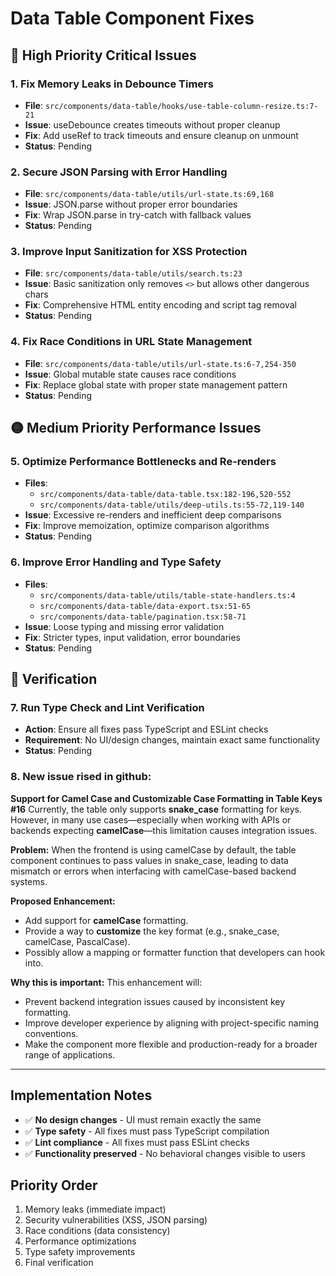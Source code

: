 # Data Table Component Fixes

## 🔴 High Priority Critical Issues

### 1. Fix Memory Leaks in Debounce Timers
- **File**: `src/components/data-table/hooks/use-table-column-resize.ts:7-21`
- **Issue**: useDebounce creates timeouts without proper cleanup
- **Fix**: Add useRef to track timeouts and ensure cleanup on unmount
- **Status**: Pending

### 2. Secure JSON Parsing with Error Handling
- **File**: `src/components/data-table/utils/url-state.ts:69,168`
- **Issue**: JSON.parse without proper error boundaries
- **Fix**: Wrap JSON.parse in try-catch with fallback values
- **Status**: Pending

### 3. Improve Input Sanitization for XSS Protection
- **File**: `src/components/data-table/utils/search.ts:23`
- **Issue**: Basic sanitization only removes `<>` but allows other dangerous chars
- **Fix**: Comprehensive HTML entity encoding and script tag removal
- **Status**: Pending

### 4. Fix Race Conditions in URL State Management
- **File**: `src/components/data-table/utils/url-state.ts:6-7,254-350`
- **Issue**: Global mutable state causes race conditions
- **Fix**: Replace global state with proper state management pattern
- **Status**: Pending

## 🟡 Medium Priority Performance Issues

### 5. Optimize Performance Bottlenecks and Re-renders
- **Files**: 
  - `src/components/data-table/data-table.tsx:182-196,520-552`
  - `src/components/data-table/utils/deep-utils.ts:55-72,119-140`
- **Issue**: Excessive re-renders and inefficient deep comparisons
- **Fix**: Improve memoization, optimize comparison algorithms
- **Status**: Pending

### 6. Improve Error Handling and Type Safety
- **Files**: 
  - `src/components/data-table/utils/table-state-handlers.ts:4`
  - `src/components/data-table/data-export.tsx:51-65`
  - `src/components/data-table/pagination.tsx:58-71`
- **Issue**: Loose typing and missing error validation
- **Fix**: Stricter types, input validation, error boundaries
- **Status**: Pending

## 🔧 Verification

### 7. Run Type Check and Lint Verification
- **Action**: Ensure all fixes pass TypeScript and ESLint checks
- **Requirement**: No UI/design changes, maintain exact same functionality
- **Status**: Pending

### 8. New issue rised in github:
**Support for Camel Case and Customizable Case Formatting in Table Keys #16**
Currently, the table only supports **snake\_case** formatting for keys. However, in many use cases—especially when working with APIs or backends expecting **camelCase**—this limitation causes integration issues.

**Problem:**
When the frontend is using camelCase by default, the table component continues to pass values in snake\_case, leading to data mismatch or errors when interfacing with camelCase-based backend systems.

**Proposed Enhancement:**

* Add support for **camelCase** formatting.
* Provide a way to **customize** the key format (e.g., snake\_case, camelCase, PascalCase).
* Possibly allow a mapping or formatter function that developers can hook into.

**Why this is important:**
This enhancement will:

* Prevent backend integration issues caused by inconsistent key formatting.
* Improve developer experience by aligning with project-specific naming conventions.
* Make the component more flexible and production-ready for a broader range of applications.

---

## Implementation Notes

- ✅ **No design changes** - UI must remain exactly the same
- ✅ **Type safety** - All fixes must pass TypeScript compilation
- ✅ **Lint compliance** - All fixes must pass ESLint checks
- ✅ **Functionality preserved** - No behavioral changes visible to users

## Priority Order

1. Memory leaks (immediate impact)
2. Security vulnerabilities (XSS, JSON parsing)
3. Race conditions (data consistency)
4. Performance optimizations
5. Type safety improvements
6. Final verification